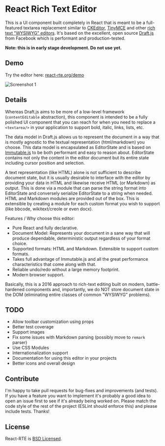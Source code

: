 # React Rich Text Editor

This is a UI component built completely in React that is meant to be a full-featured textarea replacement similar to [CKEditor][ckeditor], [TinyMCE][tinymce] and other [rich text "WYSIWYG" editors][rte]. It's based on the excellent, open source [Draft.js][draft-js] from Facebook which is performant and production-tested.

**Note: this is in early stage development. Do not use yet.**

## Demo

Try the editor here: [react-rte.org/demo][react-rte-demo]

![Screenshot 1](https://dl.dropboxusercontent.com/u/341900/images/2016-03-08-073550.png)

## Details

Whereas Draft.js aims to be more of a low-level framework (`contentEditable` abstraction), this component is intended to be a fully polished UI component that you can reach for when you need to replace a `<textarea/>` in your application to support bold, italic, links, lists, etc.

The data model in Draft.js allows us to represent the document in a way that is mostly agnostic to the textual representation (html/markdown) you choose. This data model is encapsulated as EditorState and is based on [Immutable.js][immutablejs] to be both performant and easy to reason about. EditorState contains not only the content in the editor document but its entire state including cursor position and selection.

A text representation (like HTML) alone is not sufficient to describe document state, but it is usually desirable to interface with the editor by providing your data in HTML and likewise receive HTML (or Markdown) as output. This is done via a module that can parse the string format into EditorState and conversely serialize EditorState to a string when needed. HTML and Markdown modules are provided out of the box. This is extensible by creating a module for each custom format you wish to support (like bbcode, wikitext/creole or even docx).

Features / Why choose this editor:

 * Pure React and fully declarative.
 * Document Model: Represents your document in a sane way that will produce dependable, deterministic output regardless of your format choice.
 * Supported formats: HTML and Markdown. Extensible to support custom formats.
 * Takes full advantage of Immutable.js and all the great performance characteristics that come along with that.
 * Reliable undo/redo without a large memory footprint.
 * Modern browser support.

Basically, this is a 2016 approach to rich-text editing built on modern, battle-hardened components and, importantly, we do NOT store document state in the DOM (eliminating entire classes of common "WYSIWYG" problems).

## TODO

 - Allow toolbar customization using props
 - Better test coverage
 - Support images
 - Fix some issues with Markdown parsing (possibly move to `remark` parser)
 - Use CSS Modules
 - Internationalization support
 - Documentation for using this editor in your projects
 - Better icons and overall design

## Contribute

I'm happy to take pull requests for bug-fixes and improvements (and tests). If you have a feature you want to implement it's probably a good idea to open an issue first to see if it's already being worked on. Please match the code style of the rest of the project (ESLint should enforce this) and please include tests. Thanks!

## License

React-RTE is [BSD Licensed](/LICENSE).


[rte]: https://www.google.com/search?q=web+based+rich+text+editor
[ckeditor]: http://ckeditor.com/
[tinymce]: https://www.tinymce.com/
[draft-js]: https://facebook.github.io/draft-js/
[immutablejs]: https://facebook.github.io/immutable-js/
[react-rte-demo]: https://react-rte.org/demo
